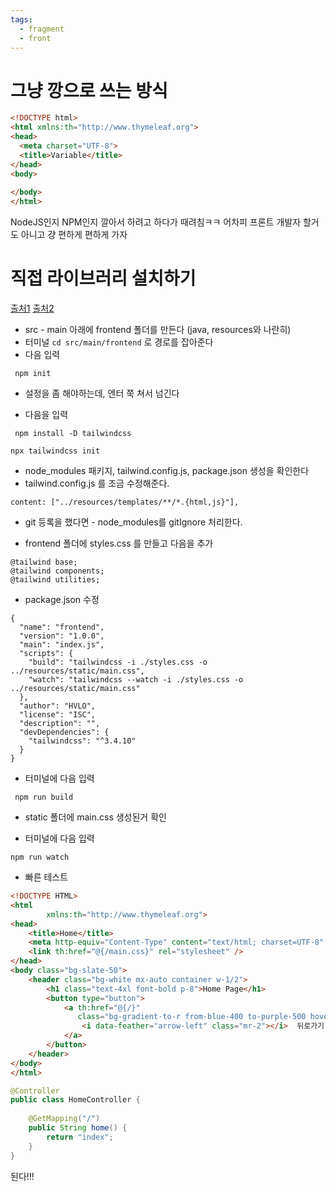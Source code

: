 ```yaml
---
tags:
  - fragment
  - front
---
```


# 그냥 깡으로 쓰는 방식
~~~HTML
<!DOCTYPE html>  
<html xmlns:th="http://www.thymeleaf.org">    
<head>  
  <meta charset="UTF-8">  
  <title>Variable</title>
</head>  
<body>  
  
</body>  
</html>
~~~

NodeJS인지 NPM인지 깔아서 하려고 하다가 때려침ㅋㅋ
어차피 프론트 개발자 할거도 아니고 걍 편하게 편하게 가자




# 직접 라이브러리 설치하기
[출처1](https://github.com/danvega/spring-boot-tailwind)
[출처2](https://www.youtube.com/watch?v=6_6AIzxPXvQ)

- src - main 아래에 frontend 폴더를 만든다 (java, resources와 나란히)
- 터미널 `cd src/main/frontend` 로 경로를 잡아준다
- 다음 입력
```
 npm init
```
- 설정을 좀 해야하는데, 엔터 쭉 쳐서 넘긴다

- 다음을 입력
```
 npm install -D tailwindcss
```
```
npx tailwindcss init
```

- node_modules 패키지, tailwind.config.js, package.json 생성을 확인한다
- tailwind.config.js 를 조금 수정해준다. 
```
content: ["../resources/templates/**/*.{html,js}"],
```

- git 등록을 했다면 - node_modules를 gitIgnore 처리한다.


- frontend 폴더에 styles.css 를 만들고 다음을 추가
```
@tailwind base;  
@tailwind components;  
@tailwind utilities;
```

- package.json 수정
``` hl:6-7
{  
  "name": "frontend",  
  "version": "1.0.0",  
  "main": "index.js",  
  "scripts": {  
    "build": "tailwindcss -i ./styles.css -o ../resources/static/main.css",  
    "watch": "tailwindcss --watch -i ./styles.css -o ../resources/static/main.css"  
  },  
  "author": "HVLO",  
  "license": "ISC",  
  "description": "",  
  "devDependencies": {  
    "tailwindcss": "^3.4.10"  
  }  
}
```

- 터미널에 다음 입력
```
 npm run build
```

- static 폴더에 main.css 생성된거 확인

- 터미널에 다음 입력
```
npm run watch
```



- 빠른 테스트
```HTML
<!DOCTYPE HTML>  
<html  
        xmlns:th="http://www.thymeleaf.org">  
<head>  
    <title>Home</title>  
    <meta http-equiv="Content-Type" content="text/html; charset=UTF-8" />  
    <link th:href="@{/main.css}" rel="stylesheet" />  
</head>  
<body class="bg-slate-50">  
    <header class="bg-white mx-auto container w-1/2">  
        <h1 class="text-4xl font-bold p-8">Home Page</h1>  
        <button type="button">  
            <a th:href="@{/}"  
               class="bg-gradient-to-r from-blue-400 to-purple-500 hover:from-blue-600 hover:to-purple-600 text-white font-semibold py-2 px-6 rounded-lg transition duration-300 transform hover:scale-105 ease-in-out flex items-center shadow-lg">  
                <i data-feather="arrow-left" class="mr-2"></i>  뒤로가기  
            </a>  
        </button>  
    </header>  
</body>  
</html>
```


```java
@Controller  
public class HomeController {  
  
    @GetMapping("/")  
    public String home() {  
        return "index";  
    }
}
```
된다!!!
